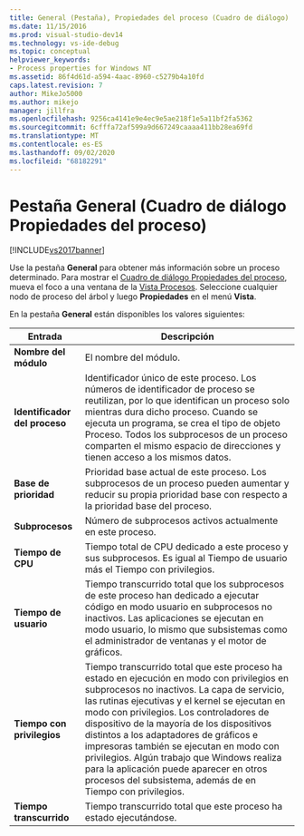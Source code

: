 ```yaml
---
title: General (Pestaña), Propiedades del proceso (Cuadro de diálogo) | Microsoft Docs
ms.date: 11/15/2016
ms.prod: visual-studio-dev14
ms.technology: vs-ide-debug
ms.topic: conceptual
helpviewer_keywords:
- Process properties for Windows NT
ms.assetid: 86f4d61d-a594-4aac-8960-c5279b4a10fd
caps.latest.revision: 7
author: MikeJo5000
ms.author: mikejo
manager: jillfra
ms.openlocfilehash: 9256ca4141e9e4ec9e5ae218f1e5a11bf2fa5362
ms.sourcegitcommit: 6cfffa72af599a9d667249caaaa411bb28ea69fd
ms.translationtype: MT
ms.contentlocale: es-ES
ms.lasthandoff: 09/02/2020
ms.locfileid: "68182291"
---
```

# <a name="general-tab-process-properties-dialog-box"></a>Pestaña General (Cuadro de diálogo Propiedades del proceso)
[!INCLUDE[vs2017banner](../includes/vs2017banner.md)]

Use la pestaña **General** para obtener más información sobre un proceso determinado. Para mostrar el [Cuadro de diálogo Propiedades del proceso](../debugger/process-properties-dialog-box.md), mueva el foco a una ventana de la [Vista Procesos](../debugger/processes-view.md). Seleccione cualquier nodo de proceso del árbol y luego **Propiedades** en el menú **Vista**.  
  
 En la pestaña **General** están disponibles los valores siguientes:  
  
|Entrada|Descripción|  
|-----------|-----------------|  
|**Nombre del módulo**|El nombre del módulo.|  
|**Identificador del proceso**|Identificador único de este proceso. Los números de identificador de proceso se reutilizan, por lo que identifican un proceso solo mientras dura dicho proceso. Cuando se ejecuta un programa, se crea el tipo de objeto Proceso. Todos los subprocesos de un proceso comparten el mismo espacio de direcciones y tienen acceso a los mismos datos.|  
|**Base de prioridad**|Prioridad base actual de este proceso. Los subprocesos de un proceso pueden aumentar y reducir su propia prioridad base con respecto a la prioridad base del proceso.|  
|**Subprocesos**|Número de subprocesos activos actualmente en este proceso.|  
|**Tiempo de CPU**|Tiempo total de CPU dedicado a este proceso y sus subprocesos. Es igual al Tiempo de usuario más el Tiempo con privilegios.|  
|**Tiempo de usuario**|Tiempo transcurrido total que los subprocesos de este proceso han dedicado a ejecutar código en modo usuario en subprocesos no inactivos. Las aplicaciones se ejecutan en modo usuario, lo mismo que subsistemas como el administrador de ventanas y el motor de gráficos.|  
|**Tiempo con privilegios**|Tiempo transcurrido total que este proceso ha estado en ejecución en modo con privilegios en subprocesos no inactivos. La capa de servicio, las rutinas ejecutivas y el kernel se ejecutan en modo con privilegios. Los controladores de dispositivo de la mayoría de los dispositivos distintos a los adaptadores de gráficos e impresoras también se ejecutan en modo con privilegios. Algún trabajo que Windows realiza para la aplicación puede aparecer en otros procesos del subsistema, además de en Tiempo con privilegios.|  
|**Tiempo transcurrido**|Tiempo transcurrido total que este proceso ha estado ejecutándose.|
